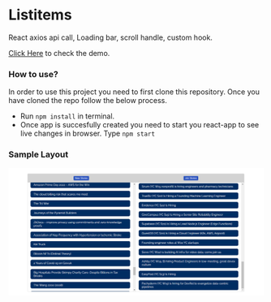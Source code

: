 # Listitems
React axios api call, Loading bar, scroll handle, custom hook.

[Click Here](https://liststories.netlify.app/) to check the demo. 

### How to use?

In order to use this project you need to first clone this repository. Once you have cloned the repo follow the below process.
* Run ```npm install``` in terminal. 
* Once app is succesfully created you need to start you react-app to see live changes in browser. Type ```npm start```

### Sample Layout

![Preview](list-preview.png?raw=true)